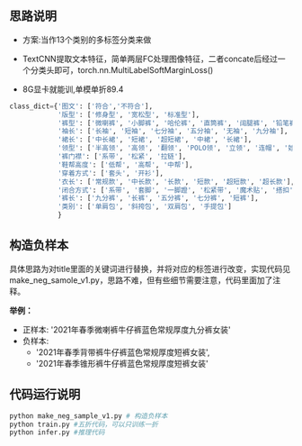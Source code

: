 ## 思路说明
- 方案:当作13个类别的多标签分类来做

- TextCNN提取文本特征，简单两层FC处理图像特征，二者concate后经过一个分类头即可，torch.nn.MultiLabelSoftMarginLoss()

- 8G显卡就能训,单模单折89.4
```python
class_dict={'图文': ['符合','不符合'], 
            '版型': ['修身型', '宽松型', '标准型'], 
            '裤型': ['微喇裤', '小脚裤', '哈伦裤', '直筒裤', '阔腿裤', '铅笔裤', 'O型裤', '灯笼裤', '锥形裤', '喇叭裤', '工装裤', '背带裤', '紧身裤'],
            '袖长': ['长袖', '短袖', '七分袖', '五分袖', '无袖', '九分袖'], 
            '裙长': ['中长裙', '短裙', '超短裙', '中裙', '长裙'], 
            '领型': ['半高领', '高领', '翻领', 'POLO领', '立领', '连帽', '娃娃领', 'V领', '圆领', '西装领', '荷叶领', '围巾领', '棒球领', '方领', '可脱卸帽', '衬衫领', 'U型领', '堆堆领', '一字领', '亨利领', '斜领', '双层领'], 
            '裤门襟': ['系带', '松紧', '拉链'], 
            '鞋帮高度': ['低帮', '高帮', '中帮'], 
            '穿着方式': ['套头', '开衫'], 
            '衣长': ['常规款', '中长款', '长款', '短款', '超短款', '超长款'], 
            '闭合方式': ['系带', '套脚', '一脚蹬', '松紧带', '魔术贴', '搭扣', '套筒', '拉链'], 
            '裤长': ['九分裤', '长裤', '五分裤', '七分裤', '短裤'], 
            '类别': ['单肩包', '斜挎包', '双肩包', '手提包']
            }
```
## 构造负样本
具体思路为对title里面的关键词进行替换，并将对应的标签进行改变，实现代码见make_neg_samole_v1.py，思路不难，但有些细节需要注意，代码里面加了注释。

**举例：**
- 正样本:
'2021年春季微喇裤牛仔裤蓝色常规厚度九分裤女装'
- 负样本:
    - '2021年春季背带裤牛仔裤蓝色常规厚度短裤女装', 
    - '2021年春季锥形裤牛仔裤蓝色常规厚度短裤女装'
## 代码运行说明

```bash
python make_neg_sample_v1.py # 构造负样本
python train.py #五折代码，可以只训练一折
python infer.py #推理代码
```

